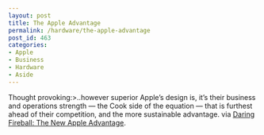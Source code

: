 ```yaml
---
layout: post
title: The Apple Advantage
permalink: /hardware/the-apple-advantage
post_id: 463
categories:
- Apple
- Business
- Hardware
- Aside
---
```


Thought provoking:>..however superior Apple’s design is, it’s their business and operations strength — the Cook side of the equation — that is furthest ahead of their competition, and the more sustainable advantage. via [Daring Fireball: The New Apple Advantage](http://daringfireball.net/2011/09/new_apple_advantage).

